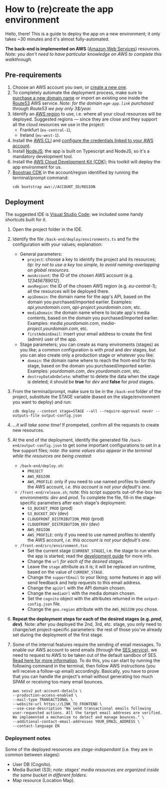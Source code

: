 # How to (re)create the app environment

Hello, there! This is a guide to deploy the app on a new environment; it only takes ~30 minutes and it's almost fully-automated.

**The back-end is implemented on AWS** ([Amazon Web Services](https://aws.amazon.com/)) resources. _Note: you don't need to have particular knowledge on AWS to complete this walkthrough._

## Pre-requirements

1. Choose an AWS account you own, or [create a new one](https://aws.amazon.com/getting-started/).
1. To completely automate the deployment process, make sure to [purchase a new domain name](https://docs.aws.amazon.com/Route53/latest/DeveloperGuide/domain-register.html) or import an existing one inside the [Route53](https://aws.amazon.com/route53) AWS service. _Note: for the domain `egm-app.link` purchased through Route53 we pay only 3$/year._
1. Identify an [AWS region](https://aws.amazon.com/about-aws/global-infrastructure/regions_az/) to use, i.e. where all your cloud resources will be deployed. Suggested regions — since they are close and they support all the cloud resources we use in the project:
   - Frankfurt (`eu-central-1`),
   - Ireland (`eu-west-1`).
1. Install the [AWS CLI](https://docs.aws.amazon.com/cli/latest/userguide/cli-chap-welcome.html) and [configure the credentials linked to your AWS account](https://docs.aws.amazon.com/cli/latest/userguide/cli-configure-files.html).
1. Install [NodeJS](https://nodejs.org/en/); the app is built on Typescript and NodeJS, so it's a mandatory development tool.
1. Install the [AWS Cloud Development Kit (CDK)](https://docs.aws.amazon.com/cdk/v2/guide/getting_started.html); this toolkit will deploy the app environment for us.
1. [Boostrap CDK](https://docs.aws.amazon.com/cdk/v2/guide/bootstrapping.html) in the account/region identified by running the terminal/prompt command:
   ```
   cdk bootstrap aws://ACCOUNT_ID/REGION
   ```

## Deployment

The suggested IDE is [Visual Studio Code](https://code.visualstudio.com/); we included some handy shortcuts built for it.

1. Open the project folder in the IDE.
1. Identify the file `/back-end/deploy/environments.ts` and fix the configuration with your values; explanation:
   - General parameters:
     - `project`: choose a key to identify the project and its resources; _tip: try not to use a key too simple, to avoid naming-overlapping on global resources._
     - `awsAccount`: the ID of the chosen AWS account (e.g. _123456789012_).
     - `awsRegion`: the ID of the chosen AWS region (e.g. _eu-central-1_); all the resources will be deployed there.
     - `apiDomain`: the domain name for the app's API, based on the domain you purchased/imported earlier. Examples: _api.yourdomain.com_, _api-project.yourdomain.com_, etc.
     - `mediaDomain`: the domain name where to locate app's media contents, based on the domain you purchased/imported earlier. Examples: _media.yourdomain.com_, _media-project.yourdomain.com_, etc.
     - `firstAdminEmail`: insert your email address to create the first (admin) user of the app.
   - Stage parameters; you can create as many enviroments (stages) as you like; a common configuration is with _prod_ and _dev_ stages, but you can also create only a production stage or whatever you like:
     - `domain`: the domain name where to reach the front-end for this stage, based on the domain you purchased/imported earlier. Examples: _yourdomain.com_, _dev.yourdomain.com_, etc.
     - `destroyDataOnDelete`: whether to delete the data when the stage is deleted; it should be **true** for _dev_ and **false** for _prod_ stages.
1. From the terminal/prompt, make sure to be in the `/back-end` folder of the project, substitute the STAGE variable (based on the stage/environment you want to deploy) and run:
   ```
   cdk deploy --context stage=STAGE --all --require-approval never --outputs-file output-config.json
   ```
1. _...it will take some time!_ If prompeted, confirm all the requests to create new resources.
1. At the end of the deployment, identify the generated file `/back-end/output-config.json` to get some important configurations to set in a few support files; _note: the same values also appear in the terminal while the resources are being created_:

   - `/back-end/deploy.sh`:
     - `PROJECT`
     - `AWS_REGION`
     - `AWS_PROFILE`: only if you need to use named profiles to identify the AWS account, _i.e. this account is not your default's one_.
   - `/front-end/release.sh`; note: this script supports out-of-the-box two environments: _dev_ and _prod_. To complete the file, fill-in the stage-specific parameters after each stage's deployment:
     - `S3_BUCKET_PROD` (prod)
     - `S3_BUCKET_DEV` (dev)
     - `CLOUDFRONT_DISTRIBUTION_PROD` (prod)
     - `CLOUDFRONT_DISTRIBUTION_DEV` (dev)
     - `AWS_REGION`
     - `AWS_PROFILE`: only if you need to use named profiles to identify the AWS account, _i.e. this account is not your default's one_.
   - `/front-end/src/environment.tsx`:
     - Set the current stage (`CURRENT_STAGE`), i.e. the stage to run when the app is started; read the [development guide](CONTRIBUTING.md) for more info.
     - Change the `url` _for each of the desired stages_.
     - Leave the `stage` attribute as it is; it will be replaced on runtime, based on the value of `CURRENT_STAGE`.
     - Change the `supportEmail` to your liking; some features in app will send feedback and help requests to this email address.
     - Change the `apiUrl` with the API domain chosen.
     - Change the `mediaUrl` with the media domain chosen.
     - Set the `cognito` object with the attributes returned in the `output-config.json` file.
     - Change the `geo.region` attribute with the `AWS_REGION` you chose.

1. **Repeat the deployment steps for each of the desired stages (e.g. _prod_, _dev_)**. Note: after you deployed the 2nd, 3rd, etc. stage, you only need to change/set project-specific parameters: the rest of those you've already set during the deployment of the first stage.
1. Some of the internal features require the sending of email messages. To enable our AWS account to send emails (through the [SES service](https://aws.amazon.com/ses/)), we need to request to AWS to be taken out of the default sandbox of SES. [Read here for more information](https://docs.aws.amazon.com/ses/latest/dg/request-production-access.html). To do this, you can start by running the following command in the terminal, then follow AWS instructions (you will receive a follow-up email) accordingly. Basically, you have to prove that you can handle the project's email without generating too much SPAM or receiving too many email bounces.

   ```
   aws sesv2 put-account-details \
   --production-access-enabled \
   --mail-type TRANSACTIONAL \
   --website-url https://LINK_TO_FRONTEND \
   --use-case-description "We send transactional emails following user-requested actions. All the target email addreses are verified. We implemented a mechanism to detect and manage bounces." \
   --additional-contact-email-addresses YOUR_EMAIL_ADDRESS \
   --contact-language EN
   ```

### Deployment notes

Some of the deployed resources are _stage-independant_ (i.e. they are in common between stages):

- User DB (Cognito).
- Media Bucket (S3); _note: stages' media resources are organized inside the same bucket in different folders._
- Map resource (Location Map).
